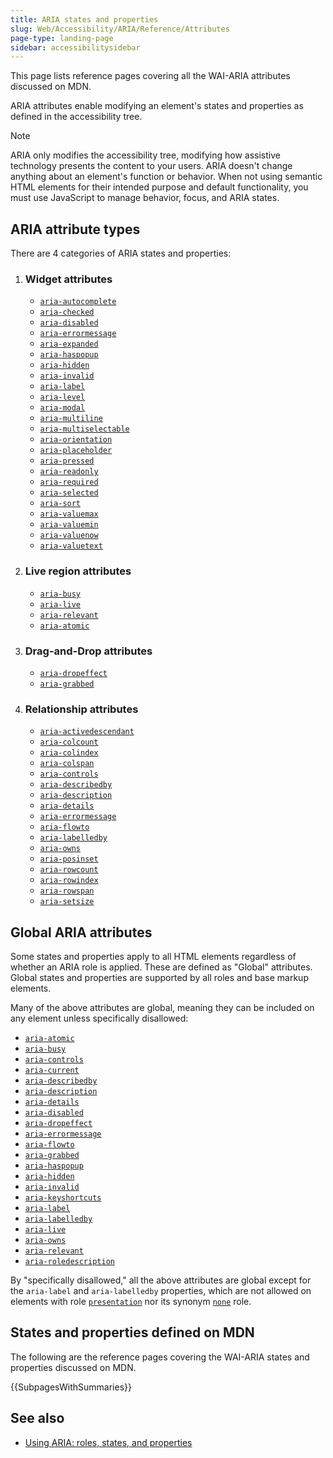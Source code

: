 ```yaml
---
title: ARIA states and properties
slug: Web/Accessibility/ARIA/Reference/Attributes
page-type: landing-page
sidebar: accessibilitysidebar
---
```


This page lists reference pages covering all the <abbr>WAI-ARIA</abbr> attributes discussed on MDN.

<abbr>ARIA</abbr> attributes enable modifying an element's states and properties as defined in the accessibility tree.

> [!NOTE]
> ARIA only modifies the accessibility tree, modifying how assistive technology presents the content to your users. ARIA doesn't change anything about an element's function or behavior. When not using semantic HTML elements for their intended purpose and default functionality, you must use JavaScript to manage behavior, focus, and ARIA states.

## ARIA attribute types

There are 4 categories of ARIA states and properties:

1. ### Widget attributes

   - [`aria-autocomplete`](/en-US/docs/Web/Accessibility/ARIA/Reference/Attributes/aria-autocomplete)
   - [`aria-checked`](/en-US/docs/Web/Accessibility/ARIA/Reference/Attributes/aria-checked)
   - [`aria-disabled`](/en-US/docs/Web/Accessibility/ARIA/Reference/Attributes/aria-disabled)
   - [`aria-errormessage`](/en-US/docs/Web/Accessibility/ARIA/Reference/Attributes/aria-errormessage)
   - [`aria-expanded`](/en-US/docs/Web/Accessibility/ARIA/Reference/Attributes/aria-expanded)
   - [`aria-haspopup`](/en-US/docs/Web/Accessibility/ARIA/Reference/Attributes/aria-haspopup)
   - [`aria-hidden`](/en-US/docs/Web/Accessibility/ARIA/Reference/Attributes/aria-hidden)
   - [`aria-invalid`](/en-US/docs/Web/Accessibility/ARIA/Reference/Attributes/aria-invalid)
   - [`aria-label`](/en-US/docs/Web/Accessibility/ARIA/Reference/Attributes/aria-label)
   - [`aria-level`](/en-US/docs/Web/Accessibility/ARIA/Reference/Attributes/aria-level)
   - [`aria-modal`](/en-US/docs/Web/Accessibility/ARIA/Reference/Attributes/aria-modal)
   - [`aria-multiline`](/en-US/docs/Web/Accessibility/ARIA/Reference/Attributes/aria-multiline)
   - [`aria-multiselectable`](/en-US/docs/Web/Accessibility/ARIA/Reference/Attributes/aria-multiselectable)
   - [`aria-orientation`](/en-US/docs/Web/Accessibility/ARIA/Reference/Attributes/aria-orientation)
   - [`aria-placeholder`](/en-US/docs/Web/Accessibility/ARIA/Reference/Attributes/aria-placeholder)
   - [`aria-pressed`](/en-US/docs/Web/Accessibility/ARIA/Reference/Attributes/aria-pressed)
   - [`aria-readonly`](/en-US/docs/Web/Accessibility/ARIA/Reference/Attributes/aria-readonly)
   - [`aria-required`](/en-US/docs/Web/Accessibility/ARIA/Reference/Attributes/aria-required)
   - [`aria-selected`](/en-US/docs/Web/Accessibility/ARIA/Reference/Attributes/aria-selected)
   - [`aria-sort`](/en-US/docs/Web/Accessibility/ARIA/Reference/Attributes/aria-sort)
   - [`aria-valuemax`](/en-US/docs/Web/Accessibility/ARIA/Reference/Attributes/aria-valuemax)
   - [`aria-valuemin`](/en-US/docs/Web/Accessibility/ARIA/Reference/Attributes/aria-valuemin)
   - [`aria-valuenow`](/en-US/docs/Web/Accessibility/ARIA/Reference/Attributes/aria-valuenow)
   - [`aria-valuetext`](/en-US/docs/Web/Accessibility/ARIA/Reference/Attributes/aria-valuetext)

2. ### Live region attributes

   - [`aria-busy`](/en-US/docs/Web/Accessibility/ARIA/Reference/Attributes/aria-busy)
   - [`aria-live`](/en-US/docs/Web/Accessibility/ARIA/Reference/Attributes/aria-live)
   - [`aria-relevant`](/en-US/docs/Web/Accessibility/ARIA/Reference/Attributes/aria-relevant)
   - [`aria-atomic`](/en-US/docs/Web/Accessibility/ARIA/Reference/Attributes/aria-atomic)

3. ### Drag-and-Drop attributes

   - [`aria-dropeffect`](/en-US/docs/Web/Accessibility/ARIA/Reference/Attributes/aria-dropeffect)
   - [`aria-grabbed`](/en-US/docs/Web/Accessibility/ARIA/Reference/Attributes/aria-grabbed)

4. ### Relationship attributes

   - [`aria-activedescendant`](/en-US/docs/Web/Accessibility/ARIA/Reference/Attributes/aria-activedescendant)
   - [`aria-colcount`](/en-US/docs/Web/Accessibility/ARIA/Reference/Attributes/aria-colcount)
   - [`aria-colindex`](/en-US/docs/Web/Accessibility/ARIA/Reference/Attributes/aria-colindex)
   - [`aria-colspan`](/en-US/docs/Web/Accessibility/ARIA/Reference/Attributes/aria-colspan)
   - [`aria-controls`](/en-US/docs/Web/Accessibility/ARIA/Reference/Attributes/aria-controls)
   - [`aria-describedby`](/en-US/docs/Web/Accessibility/ARIA/Reference/Attributes/aria-describedby)
   - [`aria-description`](/en-US/docs/Web/Accessibility/ARIA/Reference/Attributes/aria-description)
   - [`aria-details`](/en-US/docs/Web/Accessibility/ARIA/Reference/Attributes/aria-details)
   - [`aria-errormessage`](/en-US/docs/Web/Accessibility/ARIA/Reference/Attributes/aria-errormessage)
   - [`aria-flowto`](/en-US/docs/Web/Accessibility/ARIA/Reference/Attributes/aria-flowto)
   - [`aria-labelledby`](/en-US/docs/Web/Accessibility/ARIA/Reference/Attributes/aria-labelledby)
   - [`aria-owns`](/en-US/docs/Web/Accessibility/ARIA/Reference/Attributes/aria-owns)
   - [`aria-posinset`](/en-US/docs/Web/Accessibility/ARIA/Reference/Attributes/aria-posinset)
   - [`aria-rowcount`](/en-US/docs/Web/Accessibility/ARIA/Reference/Attributes/aria-rowcount)
   - [`aria-rowindex`](/en-US/docs/Web/Accessibility/ARIA/Reference/Attributes/aria-rowindex)
   - [`aria-rowspan`](/en-US/docs/Web/Accessibility/ARIA/Reference/Attributes/aria-rowspan)
   - [`aria-setsize`](/en-US/docs/Web/Accessibility/ARIA/Reference/Attributes/aria-setsize)

## Global ARIA attributes

Some states and properties apply to all HTML elements regardless of whether an ARIA role is applied. These are defined as "Global" attributes. Global states and properties are supported by all roles and base markup elements.

Many of the above attributes are global, meaning they can be included on any element unless specifically disallowed:

- [`aria-atomic`](/en-US/docs/Web/Accessibility/ARIA/Reference/Attributes/aria-atomic)
- [`aria-busy`](/en-US/docs/Web/Accessibility/ARIA/Reference/Attributes/aria-busy)
- [`aria-controls`](/en-US/docs/Web/Accessibility/ARIA/Reference/Attributes/aria-controls)
- [`aria-current`](/en-US/docs/Web/Accessibility/ARIA/Reference/Attributes/aria-current)
- [`aria-describedby`](/en-US/docs/Web/Accessibility/ARIA/Reference/Attributes/aria-describedby)
- [`aria-description`](/en-US/docs/Web/Accessibility/ARIA/Reference/Attributes/aria-description)
- [`aria-details`](/en-US/docs/Web/Accessibility/ARIA/Reference/Attributes/aria-details)
- [`aria-disabled`](/en-US/docs/Web/Accessibility/ARIA/Reference/Attributes/aria-disabled)
- [`aria-dropeffect`](/en-US/docs/Web/Accessibility/ARIA/Reference/Attributes/aria-dropeffect)
- [`aria-errormessage`](/en-US/docs/Web/Accessibility/ARIA/Reference/Attributes/aria-errormessage)
- [`aria-flowto`](/en-US/docs/Web/Accessibility/ARIA/Reference/Attributes/aria-flowto)
- [`aria-grabbed`](/en-US/docs/Web/Accessibility/ARIA/Reference/Attributes/aria-grabbed)
- [`aria-haspopup`](/en-US/docs/Web/Accessibility/ARIA/Reference/Attributes/aria-haspopup)
- [`aria-hidden`](/en-US/docs/Web/Accessibility/ARIA/Reference/Attributes/aria-hidden)
- [`aria-invalid`](/en-US/docs/Web/Accessibility/ARIA/Reference/Attributes/aria-invalid)
- [`aria-keyshortcuts`](/en-US/docs/Web/Accessibility/ARIA/Reference/Attributes/aria-keyshortcuts)
- [`aria-label`](/en-US/docs/Web/Accessibility/ARIA/Reference/Attributes/aria-label)
- [`aria-labelledby`](/en-US/docs/Web/Accessibility/ARIA/Reference/Attributes/aria-labelledby)
- [`aria-live`](/en-US/docs/Web/Accessibility/ARIA/Reference/Attributes/aria-live)
- [`aria-owns`](/en-US/docs/Web/Accessibility/ARIA/Reference/Attributes/aria-owns)
- [`aria-relevant`](/en-US/docs/Web/Accessibility/ARIA/Reference/Attributes/aria-relevant)
- [`aria-roledescription`](/en-US/docs/Web/Accessibility/ARIA/Reference/Attributes/aria-roledescription)

By "specifically disallowed," all the above attributes are global except for the `aria-label` and `aria-labelledby` properties, which are not allowed on elements with role [`presentation`](/en-US/docs/Web/Accessibility/ARIA/Roles/presentation_role) nor its synonym [`none`](/en-US/docs/Web/Accessibility/ARIA/Roles/none_role) role.

## States and properties defined on MDN

The following are the reference pages covering the <abbr>WAI-ARIA</abbr> states and properties discussed on <abbr>MDN</abbr>.

{{SubpagesWithSummaries}}

## See also

- [Using ARIA: roles, states, and properties](/en-US/docs/Web/Accessibility/ARIA/Guides/Techniques)
